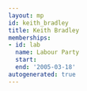 ```yaml
---
layout: mp
id: keith_bradley
title: Keith Bradley
memberships:
- id: lab
  name: Labour Party
  start: 
  end: '2005-03-18'
autogenerated: true
---
```

